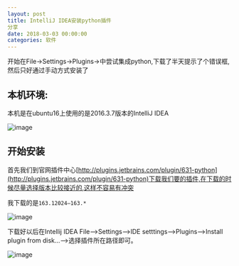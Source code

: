```yaml
---
layout: post
title: IntelliJ IDEA安装python插件
分享
date: 2018-03-03 00:00:00
categories: 软件
---
```


开始在File->Settings->Plugins->中尝试集成python,下载了半天提示了个错误框,然后只好通过手动方式安装了

## 本机环境:

本机是在ubuntu16上使用的是2016.3.7版本的IntelliJ IDEA

![image](http://ww1.sinaimg.cn/large/0066vfZIgy1fozyd9d7byj30oe0gpwjz.jpg)

## 开始安装

首先我们到官网插件中心[http://plugins.jetbrains.com/plugin/631-python](http://plugins.jetbrains.com/plugin/631-python)下载我们要的插件,在下载的时候尽量选择版本比较接近的,这样不容易有冲突

我下载的是`163.12024—163.*`

![image](http://ww1.sinaimg.cn/large/0066vfZIgy1fozyi27jh1j30v9025mx2.jpg)

下载好以后在Intellij IDEA File——>Settings——>IDE setttings——>Plugins——>Install plugin from disk…——>选择插件所在路径即可。

![image](http://ww1.sinaimg.cn/large/0066vfZIgy1fozylusbqcj31h80tpaer.jpg)



